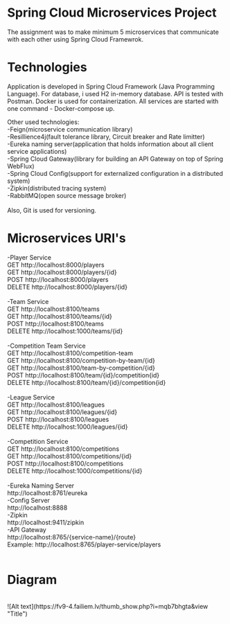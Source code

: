 # Spring Cloud Microservices Project
The assignment was to make minimum 5 microservices that communicate with each other using Spring Cloud Framewrok.

# Technologies
Application is developed in Spring Cloud Framework (Java Programming Language). For database, i used H2 in-memory database. API is tested with Postman. Docker is used for containerization. All services are started with one command - Docker-compose up.

Other used technologies: <br /> 
-Feign(microservice communication library) <br /> 
-Resillience4j(fault tolerance library, Circuit breaker and Rate limitter) <br /> 
-Eureka naming server(application that holds information about all client service applications) <br /> 
-Spring Cloud Gateway(library for building an API Gateway on top of Spring WebFlux) <br /> 
-Spring Cloud Config(support for externalized configuration in a distributed system) <br /> 
-Zipkin(distributed tracing system) <br /> 
-RabbitMQ(open source message broker) <br /> 
 <br /> 
Also, Git is used for versioning. <br /> 

# Microservices URI's
-Player Service <br /> 
GET http://localhost:8000/players <br /> 
GET http://localhost:8000/players/{id} <br /> 
POST http://localhost:8000/players <br /> 
DELETE http://localhost:8000/players/{id} <br /> 
 <br /> 
-Team Service  <br /> 
GET http://localhost:8100/teams <br /> 
GET http://localhost:8100/teams/{id} <br /> 
POST http://localhost:8100/teams <br /> 
DELETE http://localhost:1000/teams/{id} <br /> 
 <br /> 
-Competition Team Service <br /> 
GET http://localhost:8100/competition-team <br /> 
GET http://localhost:8100/competition-by-team/{id} <br /> 
GET http://localhost:8100/team-by-competition/{id} <br /> 
POST http://localhost:8100/team/{id}/competition{id} <br /> 
DELETE http://localhost:8100/team/{id}/competition{id} <br /> 
 <br /> 
-League Service <br /> 
GET http://localhost:8100/leagues <br /> 
GET http://localhost:8100/leagues/{id} <br /> 
POST http://localhost:8100/leagues <br /> 
DELETE http://localhost:1000/leagues/{id} <br /> 
 <br /> 
-Competition Service <br /> 
GET http://localhost:8100/competitions <br /> 
GET http://localhost:8100/competitions/{id} <br /> 
POST http://localhost:8100/competitions <br /> 
DELETE http://localhost:1000/competitions/{id} <br /> 
 <br /> 
-Eureka Naming Server <br /> 
 http://localhost:8761/eureka <br /> 
-Config Server  <br /> 
http://localhost:8888 <br /> 
-Zipkin <br /> 
http://localhost:9411/zipkin <br /> 
-API Gateway <br /> 
http://localhost:8765/{service-name}/{route} <br /> 
Example: http://localhost:8765/player-service/players <br /> 
 <br /> 
# Diagram 
 <br /> 
 ![Alt text](https://fv9-4.failiem.lv/thumb_show.php?i=mqb7bhgta&view "Title")
 
